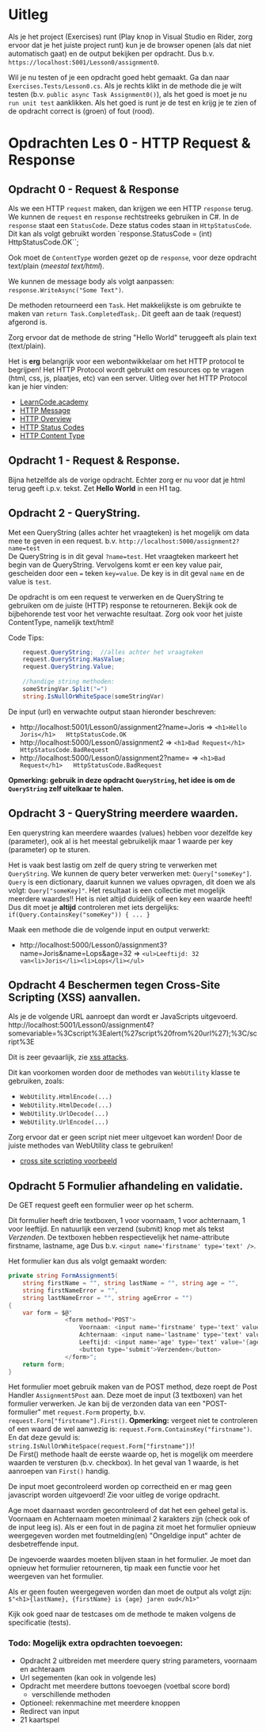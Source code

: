 # Uitleg 

Als je het project (Exercises) runt (Play knop in Visual Studio en Rider, zorg ervoor dat je het juiste project runt) kun je de browser openen (als dat niet automatisch gaat) 
en de output bekijken per opdracht.
Dus b.v. `https://localhost:5001/Lesson0/assignment0`.

Wil je nu testen of je een opdracht goed hebt gemaakt. 
Ga dan naar `Exercises.Tests/Lesson0.cs`. Als je rechts klikt in de methode die je wilt testen (b.v. `public async Task Assignment0()`), als het goed is moet je nu `run unit test` aanklikken. 
Als het goed is runt je de test en krijg je te zien of de opdracht correct is (groen) of fout (rood). 

# Opdrachten Les 0 - HTTP Request & Response

## Opdracht 0 - Request & Response

Als we een HTTP `request` maken, dan krijgen we een HTTP `response` terug. 
We kunnen de `request` en `response` rechtstreeks gebruiken in C#. 
In de `response` staat een `StatusCode`.
Deze status codes staan in `HttpStatusCode`.  
Dit kan als volgt gebruikt worden `response.StatusCode = (int) HttpStatusCode.OK``;

Ook moet de `ContentType` worden gezet op de `response`, voor deze opdracht text/plain (*meestal text/html*).

We kunnen de message body als volgt aanpassen: 
`response.WriteAsync("Some Text")`.

De methoden retourneerd een `Task`. 
Het makkelijkste is om gebruikte te maken van `return Task.CompletedTask;`. Dit geeft aan de taak (request) afgerond is.  

Zorg ervoor dat de methode de string "Hello World" teruggeeft als plain text (text/plain). 

Het is **erg** belangrijk voor een webontwikkelaar om het HTTP protocol te begrijpen!
Het HTTP Protocol wordt gebruikt om resources op te vragen (html, css, js, plaatjes, etc) van een server.
Uitleg over het HTTP Protocol kan je hier vinden: 
* [LearnCode.academy](https://www.youtube.com/watch?v=e4S8zfLdLgQ&ab_channel=LearnCode.academy)
* [HTTP Message](https://en.wikipedia.org/wiki/HTTP_message_body)
* [HTTP Overview](https://developer.mozilla.org/en-US/docs/Web/HTTP/Overview)
* [HTTP Status Codes](https://developer.mozilla.org/nl/docs/Web/HTTP/Status)
* [HTTP Content Type](https://developer.mozilla.org/en-US/docs/Web/HTTP/Headers/Content-Type)

## Opdracht 1 - Request & Response.

Bijna hetzelfde als de vorige opdracht. Echter zorg er nu voor dat je html terug geeft i.p.v. tekst. 
Zet **Hello World** in een H1 tag.

## Opdracht 2 - QueryString.

Met een QueryString (alles achter het vraagteken) is het mogelijk om data mee te geven in een request.
b.v. `http://localhost:5000/assignment2?name=test`  
De QueryString is in dit geval `?name=test`. Het vraagteken markeert het begin van de QueryString.
Vervolgens komt er een key value pair, gescheiden door een `=` teken `key=value`.
De key is in dit geval `name` en de value is `test`.

De opdracht is om een request te verwerken en de QueryString te gebruiken om de juiste (HTTP) response te retourneren.
Bekijk ook de bijbehorende test voor het verwachte resultaat. Zorg ook voor het juiste ContentType, namelijk text/html!

Code Tips:
```c#
    request.QueryString;  //alles achter het vraagteken
    request.QueryString.HasValue;
    request.QueryString.Value;
    
    //handige string methoden:
    someStringVar.Split("=")
    string.IsNullOrWhiteSpace(someStringVar)
```
De input (url) en verwachte output staan hieronder beschreven:
* http://localhost:5001/Lesson0/assignment2?name=Joris  =>   `<h1>Hello Joris</h1>   HttpStatusCode.OK`
* http://localhost:5000/Lesson0/assignment2             =>   `<h1>Bad Request</h1>   HttpStatusCode.BadRequest`
* http://localhost:5000/Lesson0/assignment2?name=       =>   `<h1>Bad Request</h1>   HttpStatusCode.BadRequest`

**Opmerking: gebruik in deze opdracht `QueryString`, het idee is om de `QueryString` zelf uitelkaar te halen.** 

## Opdracht 3 - QueryString meerdere waarden.

Een querystring kan meerdere waardes (values) hebben voor dezelfde key (parameter), ook al is het meestal gebruikelijk maar 1 waarde per key (parameter) op te sturen.

Het is vaak best lastig om zelf de query string te verwerken met `QueryString`. We kunnen de query beter verwerken met: `Query["someKey"]`.
`Query` is een dictionary, daaruit kunnen we values opvragen, dit doen we als volgt: ``Query["someKey]"``. Het resultaat is een collectie met mogelijk meerdere waardes!!
Het is niet altijd duidelijk of een key een waarde heeft! Dus dit moet je **altijd** controleren met iets dergelijks: 
`if(Query.ContainsKey("someKey")) { ... }`

Maak een methode die de volgende input en output verwerkt:  
* http://localhost:5000/Lesson0/assignment3?name=Joris&name=Lops&age=32 => `<ul>Leeftijd: 32 van<li>Joris</li><li>Lops</li></ul>`  

## Opdracht 4 Beschermen tegen Cross-Site Scripting (XSS) aanvallen.

Als je de volgende URL aanroept dan wordt er JavaScripts uitgevoerd.
http://localhost:5001/Lesson0/assignment4?somevariable=%3Cscript%3Ealert(%27script%20from%20url%27);%3C/script%3E

Dit is zeer gevaarlijk, zie [xss attacks](https://owasp.org/www-community/attacks/xss/).

Dit kan voorkomen worden door de methodes van `WebUtility` klasse te gebruiken, zoals:
* `WebUtility.HtmlEncode(...)`     
* `WebUtility.HtmlDecode(...)`  
* `WebUtility.UrlDecode(...)`  
* `WebUtility.UrlEncode(...)`  
   
Zorg ervoor dat er geen script niet meer uitgevoet kan  worden! Door de juiste methodes
van WebUtility class te gebruiken!

* [cross site scripting voorbeeld](https://www.youtube.com/watch?v=9qfBJIoIUgs&ab_channel=MindertAardema)

## Opdracht 5 Formulier afhandeling en validatie. 

De GET request geeft een formulier weer op het scherm.
         
Dit formulier heeft drie textboxen, 1 voor voornaam, 1 voor achternaam, 1 voor leeftijd.
En natuurlijk een verzend (submit) knop met als tekst *Verzenden*.
De textboxen hebben respectievelijk  het name-attribute firstname, lastname, age
Dus b.v. `<input name='firstname' type='text' />`.

Het formulier kan dus als volgt gemaakt worden:
```c#
private string FormAssignment5(
    string firstName = "", string lastName = "", string age = "",
    string firstNameError = "",
    string lastNameError = "", string ageError = "")
{
    var form = $@"
                <form method='POST'>
                    Voornaam: <input name='firstname' type='text' value='{firstName}'/>{firstNameError}
                    Achternaam: <input name='lastname' type='text' value='{lastName}'/>{lastNameError}
                    Leeftijd: <input name='age' type='text' value='{age}'/>{ageError}
                    <button type='submit'>Verzenden</button>
                </form>";
    return form;
}
```


Het formulier moet gebruik maken van de POST method, deze roept de Post Handler `Assignment5Post` aan. 
Deze moet  de input (3 textboxen) van het formulier verwerken.
Je kan bij de verzonden data van een "POST-formulier" met `request.Form` property, b.v. `request.Form["firstname"].First()`.
**Opmerking:** vergeet niet te controleren of een waard de wel aanwezig is: `request.Form.ContainsKey("firstname")`. En dat deze gevuld is:
`string.IsNullOrWhiteSpace(request.Form["firstname"])`!  
De First() methode haalt de eerste waarde op, het is mogelijk om meerdere waarden te versturen (b.v. checkbox).
In het geval van 1 waarde, is het aanroepen van `First()`  handig.

De input moet gecontroleerd worden op correctheid en er mag geen javascript worden uitgevoerd!
Zie voor uitleg de vorige opdracht.

Age moet daarnaast worden gecontroleerd of dat het een geheel getal is.
Voornaam en Achternaam moeten minimaal 2 karakters  zijn (check ook of de input leeg is).
Als er een fout in de pagina zit moet het formulier opnieuw weergegeven worden met foutmelding(en) "Ongeldige input" achter de desbetreffende input.

De ingevoerde waardes moeten blijven staan in het formulier.
Je moet dan opnieuw het formulier retourneren, tip maak een functie voor het weergeven van het formulier.
 
Als er geen fouten weergegeven worden dan moet de output als volgt zijn:
`$"<h1>{lastName}, {firstName} is {age} jaren oud</h1>"`

Kijk ook goed naar de testcases om de methode te maken volgens de specificatie (tests).



### Todo: Mogelijk extra opdrachten toevoegen: 
* Opdracht 2 uitbreiden met meerdere query string parameters, voornaam en achteraam
* Url segementen (kan ook in volgende les)
* Opdracht met meerdere buttons toevoegen (voetbal score bord)
  * verschillende methoden 
* Optioneel: rekenmachine met meerdere knoppen
* Redirect van input
* 21 kaartspel
